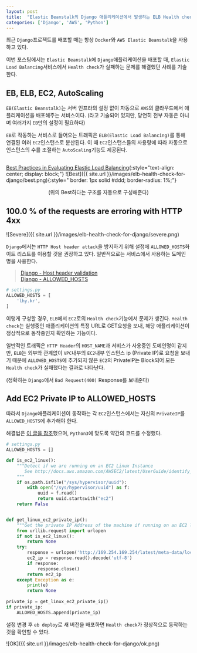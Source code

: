 ```yaml
---
layout: post
title:  "Elastic Beanstalk의 Django 애플리케이션에서 발생하는 ELB Health check 4xx에러 해결"
categories: ['Django', 'AWS', 'Python']
---
```


최근 `Django`프로젝트를 배포할 때는 항상 `Docker`와 `AWS Elastic Beanstalk`을 사용하고 있다.

이번 포스팅에서는 `Elastic Beanstalk`에 `Django`애플리케이션을 배포할 때, `Elastic Load Balancing`서비스에서 `Health check`가 실패하는 문제를 해결했던 사례를 기술한다.

## EB, ELB, EC2, AutoScaling

`EB(Elastic Beanstalk)`는 서버 인프라의 설정 없이 자동으로 `AWS`의 클라우드에서 애플리케이션을 배포해주는 서비스이다. (라고 기술되어 있지만, 당연히 전부 자동은 아니며 여러가지 `EB`만의 설정이 필요하다)

`EB`로 작동하는 서비스로 들어오는 트래픽은 `ELB(Elastic Load Balancing)`를 통해 연결된 여러 `EC2`인스턴스로 분산된다. 이 때 `EC2`인스턴스들의 사용량에 따라 자동으로 인스턴스의 수를 조절하는 `AutoScaling`기능도 제공된다.
<br><br>

[Best Practices in Evaluating Elastic Load Balancing](https://aws.amazon.com/articles/1636185810492479){:style="text-align: center; display: block;"}
![Best]({{ site.url }}/images/elb-health-check-for-django/best.png){:style=" border: 1px solid #ddd; border-radius: 1%;"}

<center>(위의 Best하다는 구조를 자동으로 구성해준다)</center>


## 100.0 % of the requests are erroring with HTTP 4xx

![Severe]({{ site.url }}/images/elb-health-check-for-django/severe.png)

`Django`에서는 `HTTP Host header attack`을 방지하기 위해 설정에 `ALLOWED_HOSTS`화이트 리스트를 이용할 것을 권장하고 있다. 일반적으로는 서비스에서 사용하는 도메인 명을 사용한다.

> [Django - Host header validation](https://docs.djangoproject.com/en/1.11/topics/security/#host-header-validation)  
> [Django - ALLOWED_HOSTS](https://docs.djangoproject.com/en/1.11/ref/settings/#std:setting-ALLOWED_HOSTS)

```python
# settings.py
ALLOWED_HOSTS = [
    'lhy.kr',
]
```

이렇게 구성할 경우, `ELB`에서 `EC2`로의 `Health check`기능에서 문제가 생긴다. `Health check`는 실행중인 애플리케이션의 특정 URL로 GET요청을 보내, 해당 애플리케이션이 정상적으로 동작중인지 확인하는 기능이다.

일반적인 트래픽은 `HTTP Header`의 `HOST_NAME`과 서비스가 사용중인 도메인명이 같지만, `ELB`는 외부와 관계없이 `VPC`내부의 `EC2`내부 인스턴스 ip (Private IP)로 요청을 보내기 때문에 `ALLOWED_HOSTS`에 추가되지 않은 `EC2`의 PrivateIP는 Block되어 모든 `Health check`가 실패했다는 결과로 나타난다.

(정확히는 `Django`에서 `Bad Request(400)` Response를 보내준다)

## Add EC2 Private IP to ALLOWED_HOSTS

따라서 `Django`애플리케이션이 동작하는 각 `EC2`인스턴스에서는 자신의 `PrivateIP`를 `ALLOWED_HOSTS`에 추가해야 한다.

해결법은 [이 글을 참조](https://hashedin.com/2017/01/06/5-gotchas-with-elastic-beanstalk-and-django/)했으며, `Python3`에 맞도록 약간의 코드를 수정했다.

```python
# settings.py
ALLOWED_HOSTS = []

def is_ec2_linux():
    """Detect if we are running on an EC2 Linux Instance
       See http://docs.aws.amazon.com/AWSEC2/latest/UserGuide/identify_ec2_instances.html
    """
    if os.path.isfile("/sys/hypervisor/uuid"):
        with open("/sys/hypervisor/uuid") as f:
            uuid = f.read()
            return uuid.startswith("ec2")
    return False


def get_linux_ec2_private_ip():
    """Get the private IP Address of the machine if running on an EC2 linux server"""
    from urllib.request import urlopen
    if not is_ec2_linux():
        return None
    try:
        response = urlopen('http://169.254.169.254/latest/meta-data/local-ipv4')
        ec2_ip = response.read().decode('utf-8')
        if response:
            response.close()
        return ec2_ip
    except Exception as e:
        print(e)
        return None
        
private_ip = get_linux_ec2_private_ip()
if private_ip:
    ALLOWED_HOSTS.append(private_ip)
```

설정 변경 후 `eb deploy`로 새 버전을 배포하면 `Health check`가 정상적으로 동작하는 것을 확인할 수 있다.

![OK]({{ site.url }}/images/elb-health-check-for-django/ok.png)